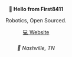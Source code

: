 <div align="center">
<p><strong>👋 Hello from First8411</strong></p>
<p>Robotics, Open Sourced.</p>
	<p>
		<a href="https://springhillrobotics.com" target="_blank">💻 Website</a>
	</p>
	<h6>📌 Nashville, TN</h6>
</div>
